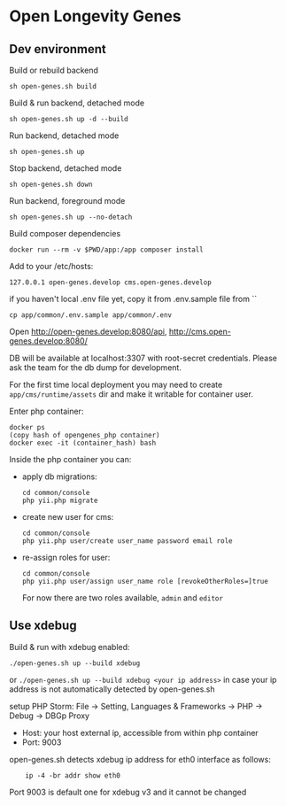 # Open Longevity Genes

## Dev environment

Build or rebuild backend
```
sh open-genes.sh build
```
Build & run backend, detached mode
```
sh open-genes.sh up -d --build
```
Run backend, detached mode
```
sh open-genes.sh up
```
Stop backend, detached mode
```
sh open-genes.sh down
```
Run backend, foreground mode
```
sh open-genes.sh up --no-detach
```
Build composer dependencies
```
docker run --rm -v $PWD/app:/app composer install
```

Add to your /etc/hosts:
```
127.0.0.1 open-genes.develop cms.open-genes.develop
```
if you haven't local .env file yet, copy it from .env.sample file from ``
```
cp app/common/.env.sample app/common/.env
```
Open http://open-genes.develop:8080/api, http://cms.open-genes.develop:8080/

DB will be available at localhost:3307 with root-secret credentials. Please ask the team for the db dump for development.  

For the first time local deployment you may need to create  `app/cms/runtime/assets` dir and make it writable for container user.

Enter php container:
```
docker ps
(copy hash of opengenes_php container)
docker exec -it (container_hash) bash
```

Inside the php container you can: 
* apply db migrations:
    ```
    cd common/console
    php yii.php migrate
    ```
* create new user for cms: 
    ```
    cd common/console
    php yii.php user/create user_name password email role
    ```
* re-assign roles for user: 
    ```
    cd common/console
    php yii.php user/assign user_name role [revokeOtherRoles=]true
    ```
  For now there are two roles available, `admin` and `editor`

## Use xdebug

Build & run with xdebug enabled:
```
./open-genes.sh up --build xdebug
```

or ```./open-genes.sh up --build xdebug <your ip address>```
in case your ip address is not automatically detected by open-genes.sh

setup PHP Storm: File -> Setting, Languages & Frameworks -> PHP -> Debug -> DBGp Proxy
* Host: your host external ip, accessible from within php container
* Port: 9003

open-genes.sh detects xdebug ip address for eth0 interface as follows:
```
    ip -4 -br addr show eth0
```

Port 9003 is default one for xdebug v3 and it cannot be changed
